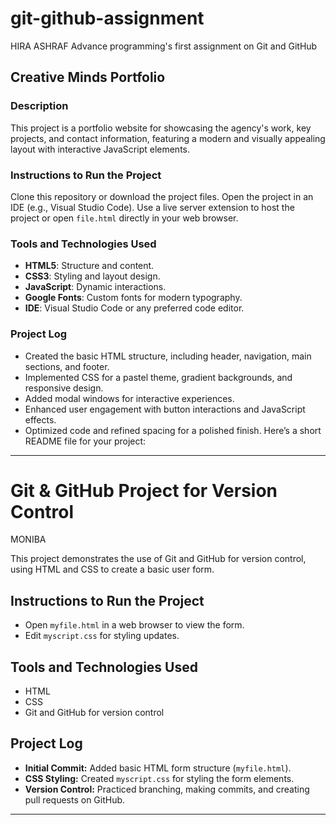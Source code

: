 # git-github-assignment
HIRA ASHRAF
Advance programming's first assignment on Git and GitHub

## Creative Minds Portfolio

### Description
This project is a portfolio website for showcasing the agency's work, key projects, and contact information, featuring a modern and visually appealing layout with interactive JavaScript elements.

### Instructions to Run the Project
Clone this repository or download the project files.
Open the project in an IDE (e.g., Visual Studio Code).
Use a live server extension to host the project or open `file.html` directly in your web browser.

### Tools and Technologies Used
- **HTML5**: Structure and content.
- **CSS3**: Styling and layout design.
- **JavaScript**: Dynamic interactions.
- **Google Fonts**: Custom fonts for modern typography.
- **IDE**: Visual Studio Code or any preferred code editor.

### Project Log
  - Created the basic HTML structure, including header, navigation, main sections, and footer.
  - Implemented CSS for a pastel theme, gradient backgrounds, and responsive design.
  - Added modal windows for interactive experiences.
  - Enhanced user engagement with button interactions and JavaScript effects.
  - Optimized code and refined spacing for a polished finish.
Here’s a short README file for your project:

---

# Git & GitHub Project for Version Control
MONIBA

This project demonstrates the use of Git and GitHub for version control, using HTML and CSS to create a basic user form.

## Instructions to Run the Project
- Open `myfile.html` in a web browser to view the form.
- Edit `myscript.css` for styling updates.

## Tools and Technologies Used
- HTML
- CSS
- Git and GitHub for version control

## Project Log
- **Initial Commit:** Added basic HTML form structure (`myfile.html`).
- **CSS Styling:** Created `myscript.css` for styling the form elements.
- **Version Control:** Practiced branching, making commits, and creating pull requests on GitHub. 

--- 
